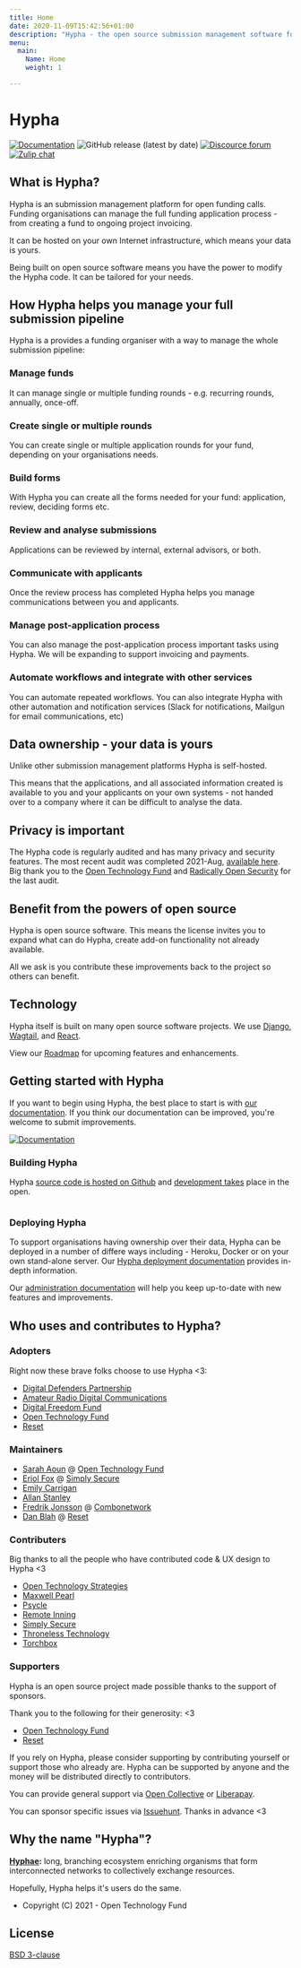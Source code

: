 ```yaml
---
title: Home
date: 2020-11-09T15:42:56+01:00
description: "Hypha - the open source submission management software for open calls."
menu:
  main:
    Name: Home
    weight: 1

---
```


# Hypha


[![Documentation](https://img.shields.io/badge/docs-hypha.app-purple)](https://docs.hypha.app/)
![GitHub release (latest by date)](https://img.shields.io/github/v/release/HyphaApp/hypha)
[![Discource forum](https://img.shields.io/badge/forum-we.hypha.app-orange)](https://we.hypha.app/)
[![Zulip chat](https://img.shields.io/badge/chat-chat.hypha.app-brightgreen)](https://chat.hypha.app/)


## What is Hypha?

Hypha is an submission management platform for open funding calls. Funding organisations can manage the full funding application process - from creating a fund to ongoing project invoicing.

It can be hosted on your own Internet infrastructure, which means your data is yours.

Being built on open source software means you have the power to modify the Hypha code. It can be tailored for your needs.

## How Hypha helps you manage your full submission pipeline

Hypha is a provides a funding organiser with a way to manage the whole submission pipeline:

### Manage funds

It can manage single or multiple funding rounds - e.g. recurring rounds, annually, once-off.

### Create single or multiple rounds

You can create single or multiple application rounds for your fund, depending on your organisations needs.

### Build forms

With Hypha you can create all the forms needed for your fund: application, review, deciding forms etc.

### Review and analyse submissions

Applications can be reviewed by internal, external advisors, or both.

### Communicate with applicants

Once the review process has completed Hypha helps you manage communications between you and applicants.

### Manage post-application process

You can also manage the post-application process important tasks using Hypha. We will be expanding to support invoicing and payments.

### Automate workflows and integrate with other services

You can automate repeated workflows. You can also integrate Hypha with other automation and notification services (Slack for notifications, Mailgun for email communications, etc)

## Data ownership - your data is yours

Unlike other submission management platforms Hypha is self-hosted.

This means that the applications, and all associated information created is available to you and your applicants on your own systems - not handed over to a company where it can be difficult to analyse the data.

## Privacy is important

The Hypha code is regularly audited and has many privacy and security features. The most recent audit was completed 2021-Aug, [available here](/reports/Radically_Open_Security_2021_Hypha.pdf). Big thank you to the [Open Technology Fund](https://www.opentech.fund) and [Radically Open Security](https://www.radicallyopensecurity.com/) for the last audit.

## Benefit from the powers of open source

Hypha is open source software. This means the license invites you to expand what can do Hypha, create add-on functionality not already available.

All we ask is you contribute these improvements back to the project so others can benefit.

## Technology

Hypha itself is built on many open source software projects. We use [Django](https://www.djangoproject.com/), [Wagtail](https://wagtail.io/), and [React](https://reactjs.org/).

View our [Roadmap](https://github.com/HyphaApp/hypha/wiki/Roadmap) for upcoming features and enhancements.

## Getting started with Hypha

If you want to begin using Hypha, the best place to start is with [our documentation](https://docs.hypha.app/). If you think our documentation can be improved, you're welcome to submit improvements.

[![Documentation](https://img.shields.io/badge/docs-hypha.app-purple)](https://docs.hypha.app/)

### Building Hypha

Hypha [source code is hosted on Github](https://github.com/HyphaApp/) and [development takes](https://github.com/HyphaApp/hypha/issues) place in the open.

[![<HyphaApp>](https://circleci.com/gh/HyphaApp/hypha.svg?style=shield)](https://circleci.com/gh/HyphaApp/hypha)
  
### Deploying Hypha

To support organisations having ownership over their data, Hypha can be deployed in a number of differe ways including - Heroku, Docker or on your own stand-alone server. Our [Hypha deployment documentation](https://docs.hypha.app/deployment) provides in-depth information.

Our [administration documentation](https://docs.hypha.app/administration) will help you keep up-to-date with new features and improvements.
    
## Who uses and contributes to Hypha?

### Adopters

Right now these brave folks choose to use Hypha <3:

- [Digital Defenders Partnership](https://www.digitaldefenders.org/)
- [Amateur Radio Digital Communications](https://www.ampr.org/)
- [Digital Freedom Fund](https://digitalfreedomfund.org/)
- [Open Technology Fund](https://www.opentech.fund/)
- [Reset](https://www.reset.tech/)

### Maintainers

- [Sarah Aoun](https://github.com/saoun) @ [Open Technology Fund](https://www.opentech.fund/)
- [Eriol Fox](https://erioldoesdesign.github.io/) @ [Simply Secure](https://simplysecure.org/)
- [Emily Carrigan](https://github.com/emlini)
- [Allan Stanley](https://github.com/killapop)
- [Fredrik Jonsson](https://github.com/frjo) @ [Combonetwork](https://www.combonet.se/)
- [Dan Blah](https://github.com/danblah) @ [Reset](https://www.reset.tech/)

### Contributers

Big thanks to all the people who have contributed code & UX design to Hypha <3

- [Open Technology Strategies](https://www.opentechstrategies.com)
- [Maxwell Pearl](https://maxwellpearl.com/)
- [Psycle](https://psycle.com/)
- [Remote Inning](https://www.remoteinning.com/)
- [Simply Secure](https://simplysecure.org/)
- [Throneless Technology](https://throneless.tech/)
- [Torchbox](https://www.torchbox.com/)

### Supporters

Hypha is an open source project made possible thanks to the support of sponsors.

Thank you to the following for their generosity: <3

- [Open Technology Fund](https://www.opentech.fund/)
- [Reset](https://www.reset.tech/)

If you rely on Hypha, please consider supporting by contributing yourself or support those who already are. Hypha can be supported by anyone and the money will be distributed directly to contributors.

You can provide general support via [Open Collective](https://opencollective.com/hypha) or [Liberapay](https://liberapay.com/hypha).

You can sponsor specific issues via [Issuehunt](https://issuehunt.io/r/OpenTechFund/hypha). Thanks in advance <3


## Why the name "Hypha"?

**[Hyphae](https://en.wikipedia.org/wiki/Mycorrhizal_network):** long, branching ecosystem enriching organisms that form interconnected networks to collectively exchange resources.

Hopefully, Hypha helps it's users do the same.

* Copyright (C) 2021 - Open Technology Fund

## License

[BSD 3-clause](https://github.com/HyphaApp/hypha/blob/main/LICENSE)
